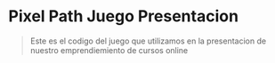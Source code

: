 # Pixel Path Juego Presentacion
> Este es el codigo del juego que utilizamos en la presentacion de nuestro emprendiemiento de cursos online